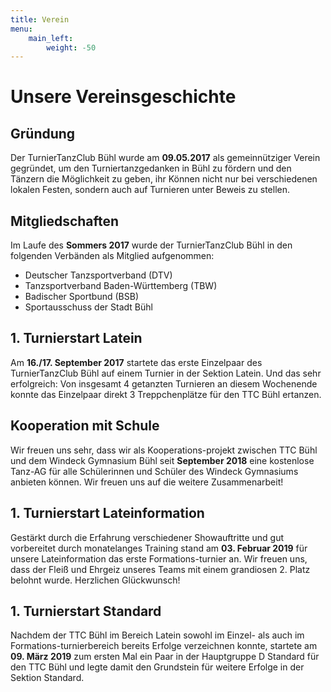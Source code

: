 ```yaml
---
title: Verein
menu:
    main_left:
        weight: -50
---
```

# Unsere Vereinsgeschichte

## Gründung

Der TurnierTanzClub Bühl wurde am **09.05.2017** als gemeinnütziger Verein gegründet, um den Turniertanzgedanken in Bühl zu fördern und den Tänzern die Möglichkeit zu geben, ihr Können nicht nur bei verschiedenen lokalen Festen, sondern auch auf Turnieren unter Beweis zu stellen.


## Mitgliedschaften

Im Laufe des **Sommers 2017** wurde der TurnierTanzClub Bühl in den folgenden Verbänden als Mitglied aufgenommen:

- Deutscher Tanzsportverband (DTV)
- Tanzsportverband Baden-Württemberg (TBW)
- Badischer Sportbund (BSB)
- Sportausschuss der Stadt Bühl

## 1. Turnierstart Latein

Am **16./17. September 2017** startete das erste Einzelpaar des TurnierTanzClub Bühl auf einem Turnier in der Sektion Latein. 
Und das sehr erfolgreich: Von insgesamt 4 getanzten Turnieren an diesem Wochenende konnte das Einzelpaar direkt 3 Treppchenplätze für den TTC Bühl ertanzen. 

## Kooperation mit Schule

Wir freuen uns sehr, dass wir als Kooperations-projekt zwischen TTC Bühl und dem Windeck Gymnasium Bühl seit **September 2018** eine kostenlose Tanz-AG für alle Schülerinnen und Schüler des Windeck Gymnasiums anbieten können. Wir freuen uns auf die weitere Zusammenarbeit!

## 1. Turnierstart Lateinformation

Gestärkt durch die Erfahrung verschiedener Showauftritte und gut vorbereitet durch monatelanges Training stand am **03. Februar 2019** für unsere Lateinformation das erste Formations-turnier an. Wir freuen uns, dass der Fleiß und Ehrgeiz unseres Teams mit einem grandiosen 2. Platz belohnt wurde. Herzlichen Glückwunsch!

## 1. Turnierstart Standard

Nachdem der TTC Bühl im Bereich Latein sowohl im Einzel- als auch im Formations-turnierbereich bereits Erfolge verzeichnen konnte,  startete am **09. März 2019** zum ersten Mal ein Paar in der Hauptgruppe D Standard für den TTC Bühl und legte damit den Grundstein für weitere Erfolge in der Sektion Standard.
